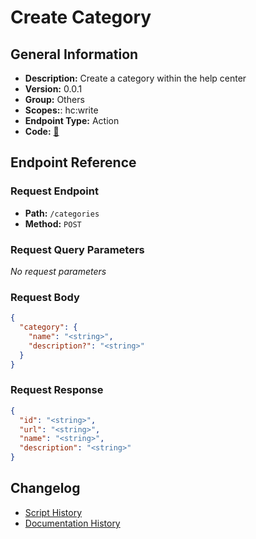 # Create Category

## General Information

- **Description:** Create a category within the help center
- **Version:** 0.0.1
- **Group:** Others
- **Scopes:**: hc:write
- **Endpoint Type:** Action
- **Code:** [🔗](https://github.com/NangoHQ/integration-templates/tree/main/integrations/zendesk/actions/create-category.ts)

## Endpoint Reference

### Request Endpoint

- **Path:** `/categories`
- **Method:** `POST`

### Request Query Parameters

_No request parameters_

### Request Body

```json
{
  "category": {
    "name": "<string>",
    "description?": "<string>"
  }
}
```

### Request Response

```json
{
  "id": "<string>",
  "url": "<string>",
  "name": "<string>",
  "description": "<string>"
}
```

## Changelog

- [Script History](https://github.com/NangoHQ/integration-templates/commits/main/integrations/zendesk/actions/create-category.ts)
- [Documentation History](https://github.com/NangoHQ/integration-templates/commits/main/integrations/zendesk/actions/create-category.md)

